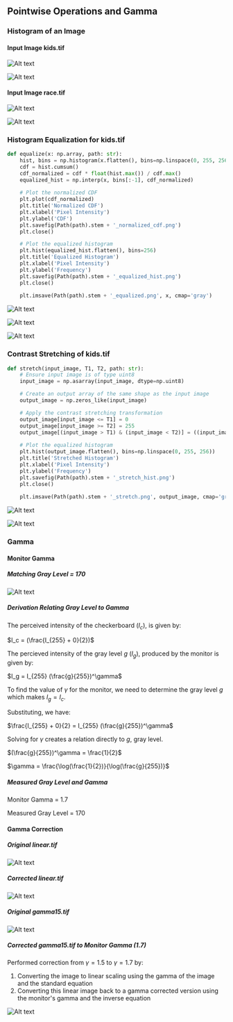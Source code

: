 ## Pointwise Operations and Gamma

### Histogram of an Image

#### Input Image kids.tif

![Alt text](../kids.png)

![Alt text](../kids_hist.png)

#### Input Image race.tif

![Alt text](../race.png)

![Alt text](../race_hist.png)

### Histogram Equalization for kids.tif

```py
def equalize(x: np.array, path: str):
    hist, bins = np.histogram(x.flatten(), bins=np.linspace(0, 255, 256))
    cdf = hist.cumsum()
    cdf_normalized = cdf * float(hist.max()) / cdf.max()
    equalized_hist = np.interp(x, bins[:-1], cdf_normalized)
    
    # Plot the normalized CDF
    plt.plot(cdf_normalized)
    plt.title('Normalized CDF')
    plt.xlabel('Pixel Intensity')
    plt.ylabel('CDF')
    plt.savefig(Path(path).stem + '_normalized_cdf.png')
    plt.close()

    # Plot the equalized histogram
    plt.hist(equalized_hist.flatten(), bins=256)
    plt.title('Equalized Histogram')
    plt.xlabel('Pixel Intensity')
    plt.ylabel('Frequency')
    plt.savefig(Path(path).stem + '_equalized_hist.png')
    plt.close()
    
    plt.imsave(Path(path).stem + '_equalized.png', x, cmap='gray')
```

![Alt text](../kids_normalized_cdf.png)

![Alt text](../kids_equalized_hist.png)

![Alt text](../kids_equalized.png)

### Contrast Stretching of kids.tif

```py
def stretch(input_image, T1, T2, path: str):
    # Ensure input image is of type uint8
    input_image = np.asarray(input_image, dtype=np.uint8)

    # Create an output array of the same shape as the input image
    output_image = np.zeros_like(input_image)

    # Apply the contrast stretching transformation
    output_image[input_image <= T1] = 0
    output_image[input_image >= T2] = 255
    output_image[(input_image > T1) & (input_image < T2)] = ((input_image[(input_image > T1) & (input_image < T2)] - T1) / (T2 - T1)) * 255
    
    # Plot the equalized histogram
    plt.hist(output_image.flatten(), bins=np.linspace(0, 255, 256))
    plt.title('Stretched Histogram')
    plt.xlabel('Pixel Intensity')
    plt.ylabel('Frequency')
    plt.savefig(Path(path).stem + '_stretch_hist.png')
    plt.close()
    
    plt.imsave(Path(path).stem + '_stretch.png', output_image, cmap='gray')
```

![Alt text](../kids_stretch.png)

![Alt text](../kids_stretch_hist.png)

### Gamma

#### Monitor Gamma

##### Matching Gray Level = 170

![Alt text](../matching_gray_level.png)

##### Derivation Relating Gray Level to Gamma

The perceived intensity of the checkerboard ($I_c$), is given by:

$I_c =  (\frac{I_{255} + 0}{2})$

The percieved intensity of the gray level $g$ ($I_g$), produced by the monitor is given by:

$I_g = I_{255} (\frac{g}{255})^\gamma$

To find the value of $\gamma$ for the monitor, we need to determine the gray level $g$ which makes $I_g = I_c$.

Substituting, we have:

$\frac{I_{255} + 0}{2} = I_{255} (\frac{g}{255})^\gamma$

Solving for $\gamma$ creates a relation directly to $g$, gray level.

$(\frac{g}{255})^\gamma = \frac{1}{2}$

$\gamma = \frac{\log(\frac{1}{2})}{\log(\frac{g}{255})}$

##### Measured Gray Level and Gamma

Monitor Gamma = 1.7

Measured Gray Level = 170

#### Gamma Correction

##### Original linear.tif

![Alt text](../linear.png)

##### Corrected linear.tif

![Alt text](../linear_gamma_corrected.png)

##### Original gamma15.tif

![Alt text](../gamma15.png)

##### Corrected gamma15.tif to Monitor Gamma (1.7)

Performed correction from $\gamma = 1.5$ to $\gamma = 1.7$ by:

1. Converting the image to linear scaling using the gamma of the image and the standard equation
2. Converting this linear image back to a gamma corrected version using the monitor's gamma and the inverse equation

![Alt text](../gamma15_gamma_corrected.png)


